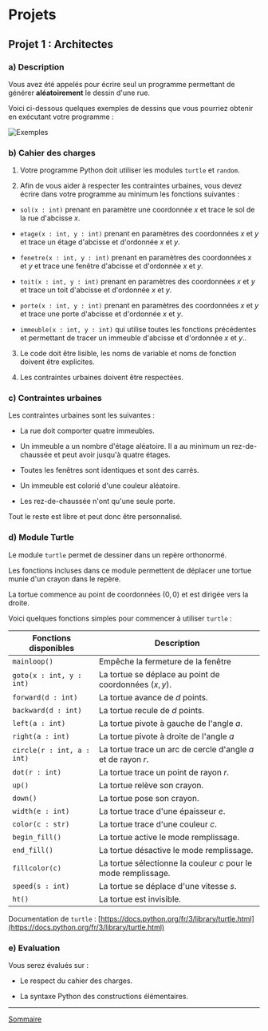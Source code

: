 # Projets

## Projet 1 : Architectes

### a) Description

Vous avez été appelés pour écrire seul un programme permettant de générer **aléatoirement** le dessin d'une rue.

Voici ci-dessous quelques exemples de dessins que vous pourriez obtenir en exécutant votre programme :

![Exemples](./img/description.png)

### b) Cahier des charges

1. Votre programme Python doit utiliser les modules `turtle` et `random`.

2. Afin de vous aider à respecter les contraintes urbaines, vous devez écrire dans votre programme au minimum les fonctions suivantes :

- `sol(x : int)` prenant en paramètre une coordonnée $x$ et trace le sol de la rue d'abcisse $x$.

- `etage(x : int, y : int)` prenant en paramètres des coordonnées $x$ et $y$ et trace un étage d'abcisse et d'ordonnée $x$ et $y$.

- `fenetre(x : int, y : int)` prenant en paramètres des coordonnées $x$ et $y$ et trace une fenêtre d'abcisse et d'ordonnée $x$ et $y$.

- `toit(x : int, y : int)` prenant en paramètres des coordonnées $x$ et $y$ et trace un toit d'abcisse et d'ordonnée $x$ et $y$.

- `porte(x : int, y : int)` prenant en paramètres des coordonnées $x$ et $y$ et trace une porte d'abcisse et d'ordonnée $x$ et $y$.

- `immeuble(x : int, y : int)` qui utilise toutes les fonctions précédentes et permettant de tracer un immeuble d'abcisse et d'ordonnée $x$ et $y$..

3. Le code doit être lisible, les noms de variable et noms de fonction doivent être explicites.

4. Les contraintes urbaines doivent être respectées.

### c) Contraintes urbaines

Les contraintes urbaines sont les suivantes :

- La rue doit comporter quatre immeubles.

- Un immeuble a un nombre d'étage aléatoire. Il a au minimum un rez-de-chaussée et peut avoir jusqu'à quatre étages.

- Toutes les fenêtres sont identiques et sont des carrés.

- Un immeuble est colorié d'une couleur aléatoire.

- Les rez-de-chaussée n'ont qu'une seule porte.

Tout le reste est libre et peut donc être personnalisé.

### d) Module Turtle

Le module `turtle` permet de dessiner dans un repère orthonormé.

Les fonctions incluses dans ce module permettent de déplacer une tortue munie d'un crayon dans le repère.

La tortue commence au point de coordonnées $(0,0)$ et est dirigée vers la droite.

Voici quelques fonctions simples pour commencer à utiliser `turtle` :

| Fonctions disponibles | Description |
|---|---|
| `mainloop()` | Empêche la fermeture de la fenêtre |
| `goto(x : int, y : int)` | La tortue se déplace au point de coordonnées $(x,y)$. |
| `forward(d : int)` | La tortue avance de $d$ points. |
| `backward(d : int)` | La tortue recule de $d$ points. |
| `left(a : int)` | La tortue pivote à gauche de l'angle $a$. |
| `right(a : int)` | La tortue pivote à droite de l'angle $a$ |
| `circle(r : int, a : int)` | La tortue trace un arc de cercle d'angle $a$ et de rayon $r$. |
| `dot(r : int)` | La tortue trace un point de rayon $r$. |
| `up()` | La tortue relève son crayon. |
| `down()` | La tortue pose son crayon. |
| `width(e : int)` | La tortue trace d'une épaisseur $e$. |
| `color(c : str)` | La tortue trace d'une couleur $c$. |
| `begin_fill()` | La tortue active le mode remplissage. |
| `end_fill()` | La tortue désactive le mode remplissage. |
| `fillcolor(c)` | La tortue sélectionne la couleur $c$ pour le mode remplissage. |
| `speed(s : int)` | La tortue se déplace d'une vitesse $s$. |
| `ht()` | La tortue est invisible. |

Documentation de `turtle` : [https://docs.python.org/fr/3/library/turtle.html](https://docs.python.org/fr/3/library/turtle.html)

### e) Evaluation

Vous serez évalués sur :

- Le respect du cahier des charges.

- La syntaxe Python des constructions élémentaires.

________

[Sommaire](./../README.md)